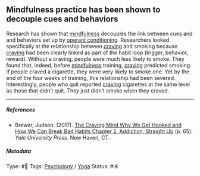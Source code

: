 ## Mindfulness practice has been shown to decouple cues and behaviors

Research has shown that [mindfulness](Mindfulness.md) decouples the link between cues and and behaviors set up by [operant conditioning](Operant%20conditioning.md). Researchers looked specifically at the relationship between [craving](Craving.md) and smoking because [craving](Craving.md) had been clearly linked as part of the habit loop (trigger, behavior, reward). Without a craving, people were much less likely to smoke. They found that, indeed, before [mindfulness](Mindfulness.md) training, [craving](Craving.md) predicted smoking. If people craved a cigarette, they were very likely to smoke one. Yet by the end of the four weeks of training, this relationship had been severed. Interestingly, people who quit reported [craving](Craving.md) cigarettes at the same level as those that didn’t quit. They just didn’t smoke when they craved.

---

##### References

* Brewer, Judson. (2017). [The Craving Mind Why We Get Hooked and How We Can Break Bad Habits Chapter 2. Addiction, Straight Up](The%20Craving%20Mind%20Why%20We%20Get%20Hooked%20and%20How%20We%20Can%20Break%20Bad%20Habits%20Chapter%202.%20Addiction,%20Straight%20Up.md) (p. 65). *Yale University Press*. New Haven, CT.

##### Metadata

Type: #🔴 
Tags: [Psychology](Psychology.md) / [Yoga](Yoga.md)
Status: #☀️ 
